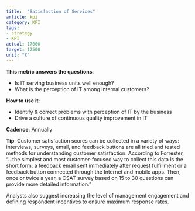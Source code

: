 ```yaml
---
title:  "Satisfaction of Services"
article: kpi
category: KPI
tags:
- strategy
- KPI
actual: 17000
target: 12500
unit: "€"
---
```


**This metric answers the questions**:
* Is IT serving business units well enough?
* What is the perception of IT among internal customers?

**How to use it**:
* Identify & correct problems with perception of IT by the business
* Drive a culture of continuous quality improvement in IT

**Cadence**:
Annually

**Tip**:
Customer satisfaction scores can be collected in a variety of ways: interviews, surveys, email, and feedback buttons are all tried and tested methods for understanding customer satisfaction. According to Forrester, “…the simplest and most customer-focused way to collect this data is the short form: a feedback email sent immediately after request fulfillment or a feedback button connected through the Internet and mobile apps. Then, once or twice a year, a CSAT survey based on 15 to 30 questions can provide more detailed information.”

Analysts also suggest increasing the level of management engagement and defining respondent incentives to ensure maximum response rates.